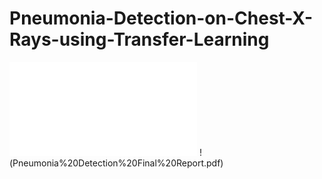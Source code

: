 # Pneumonia-Detection-on-Chest-X-Rays-using-Transfer-Learning

![Report](Pneumonia%20Detection%20Final%20Report.pdf)
!(Pneumonia%20Detection%20Final%20Report.pdf)
